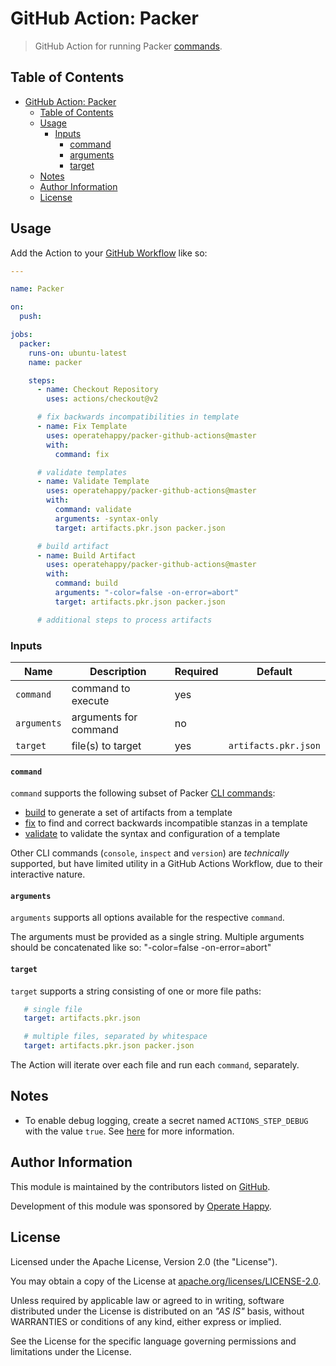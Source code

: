 # GitHub Action: Packer

> GitHub Action for running Packer [commands](https://packer.io/docs/commands/index.html).

## Table of Contents

- [GitHub Action: Packer](#github-action-packer)
  - [Table of Contents](#table-of-contents)
  - [Usage](#usage)
    - [Inputs](#inputs)
      - [command](#command)
      - [arguments](#arguments)
      - [target](#target)
  - [Notes](#notes)
  - [Author Information](#author-information)
  - [License](#license)

## Usage

Add the Action to your [GitHub Workflow](https://help.github.com/en/actions/configuring-and-managing-workflows/configuring-a-workflow#creating-a-workflow-file) like so:

```yaml
---

name: Packer

on:
  push:

jobs:
  packer:
    runs-on: ubuntu-latest
    name: packer

    steps:
      - name: Checkout Repository
        uses: actions/checkout@v2

      # fix backwards incompatibilities in template
      - name: Fix Template
        uses: operatehappy/packer-github-actions@master
        with:
          command: fix

      # validate templates
      - name: Validate Template
        uses: operatehappy/packer-github-actions@master
        with:
          command: validate
          arguments: -syntax-only
          target: artifacts.pkr.json packer.json

      # build artifact
      - name: Build Artifact
        uses: operatehappy/packer-github-actions@master
        with:
          command: build
          arguments: "-color=false -on-error=abort"
          target: artifacts.pkr.json packer.json

      # additional steps to process artifacts
```

### Inputs

| Name        | Description           | Required | Default              |
|-------------|-----------------------|----------|----------------------|
| `command`   | command to execute    | yes      |                      |
| `arguments` | arguments for command | no       |                      |
| `target`    | file(s) to target     | yes      | `artifacts.pkr.json` |

#### `command`

`command` supports the following subset of Packer [CLI commands](https://packer.io/docs/commands/index.html):

- [build](https://packer.io/docs/commands/build.html) to generate a set of artifacts from a template
- [fix](https://packer.io/docs/commands/fix.html) to find and correct backwards incompatible stanzas in a template
- [validate](https://packer.io/docs/commands/validate.html) to validate the syntax and configuration of a template

Other CLI commands (`console`, `inspect` and `version`) are _technically_ supported, but have limited utility in a GitHub Actions Workflow, due to their interactive nature.

#### `arguments`

`arguments` supports all options available for the respective `command`.

The arguments must be provided as a single string. Multiple arguments should be concatenated like so: "-color=false -on-error=abort"

#### `target`

`target` supports a string consisting of one or more file paths:

 ```yaml
    # single file
    target: artifacts.pkr.json

    # multiple files, separated by whitespace
    target: artifacts.pkr.json packer.json
```

 The Action will iterate over each file and run each `command`, separately.

## Notes

- To enable debug logging, create a secret named `ACTIONS_STEP_DEBUG` with the value `true`. See [here](https://help.github.com/en/actions/reference/workflow-commands-for-github-actions#setting-a-debug-message) for more information.

## Author Information

This module is maintained by the contributors listed on [GitHub](https://github.com/operatehappy/packer-github-action/graphs/contributors).

Development of this module was sponsored by [Operate Happy](https://github.com/operatehappy).

## License

Licensed under the Apache License, Version 2.0 (the "License").

You may obtain a copy of the License at [apache.org/licenses/LICENSE-2.0](http://www.apache.org/licenses/LICENSE-2.0).

Unless required by applicable law or agreed to in writing, software distributed under the License is distributed on an _"AS IS"_ basis, without WARRANTIES or conditions of any kind, either express or implied.

See the License for the specific language governing permissions and limitations under the License.
